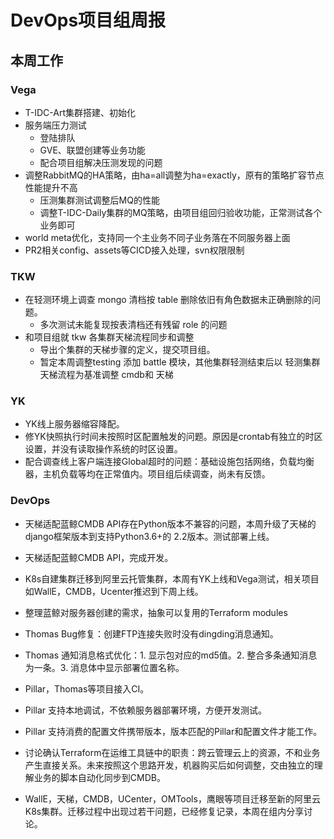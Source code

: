 # DevOps项目组周报

## 本周工作

### Vega

* T-IDC-Art集群搭建、初始化
* 服务端压力测试
  * 登陆排队
  * GVE、联盟创建等业务功能
  * 配合项目组解决压测发现的问题
* 调整RabbitMQ的HA策略，由ha=all调整为ha=exactly，原有的策略扩容节点性能提升不高
  * 压测集群测试调整后MQ的性能
  * 调整T-IDC-Daily集群的MQ策略，由项目组回归验收功能，正常测试各个业务即可
* world meta优化，支持同一个主业务不同子业务落在不同服务器上面
* PR2相关config、assets等CICD接入处理，svn权限限制

### TKW

* 在轻测环境上调查 mongo 清档按 table 删除依旧有角色数据未正确删除的问题。
  * 多次测试未能复现按表清档还有残留 role 的问题
* 和项目组就 tkw 各集群天梯流程同步和调整
  * 导出个集群的天梯步骤的定义，提交项目组。
  * 暂定本周调整testing 添加 battle 模块，其他集群轻测结束后以 轻测集群天梯流程为基准调整 cmdb和 天梯

### YK

* YK线上服务器缩容降配。
* 修YK快照执行时间未按照时区配置触发的问题。原因是crontab有独立的时区设置，并没有读取操作系统的时区设置。
* 配合调查线上客户端连接Global超时的问题：基础设施包括网络，负载均衡器，主机负载等均在正常值内。项目组后续调查，尚未有反馈。

### DevOps

* 天梯适配蓝鲸CMDB API存在Python版本不兼容的问题，本周升级了天梯的django框架版本到支持Python3.6+的 2.2版本。测试部署上线。
* 天梯适配蓝鲸CMDB API，完成开发。
* K8s自建集群迁移到阿里云托管集群，本周有YK上线和Vega测试，相关项目如WallE，CMDB，Ucenter推迟到下周上线。
* 整理蓝鲸对服务器创建的需求，抽象可以复用的Terraform modules

* Thomas Bug修复：创建FTP连接失败时没有dingding消息通知。
* Thomas 通知消息格式优化：1. 显示包对应的md5值。2. 整合多条通知消息为一条。3. 消息体中显示部署位置名称。
* Pillar，Thomas等项目接入CI。
* Pillar 支持本地调试，不依赖服务器部署环境，方便开发测试。
* Pillar 支持消费的配置文件携带版本，版本匹配的Pillar和配置文件才能工作。
* 讨论确认Terraform在运维工具链中的职责：跨云管理云上的资源，不和业务产生直接关系。未来按照这个思路开发，机器购买后如何调整，交由独立的理解业务的脚本自动化同步到CMDB。
* WallE，天梯，CMDB，UCenter，OMTools，鹰眼等项目迁移至新的阿里云K8s集群。迁移过程中出现过若干问题，已经修复记录，本周在组内分享讨论。
